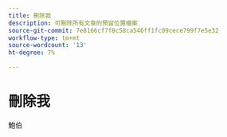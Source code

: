 ```yaml
---
title: 刪除我
description: 可刪除所有文章的預留位置檔案
source-git-commit: 7e8166cf7f8c58ca546ff1fc09cece799f7e5e32
workflow-type: tm+mt
source-wordcount: '13'
ht-degree: 7%

---
```


# 刪除我

鮑伯